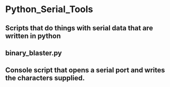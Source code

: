 # Python_Serial_Tools
Scripts that do things with serial data that are written in python
---

## binary_blaster.py
Console script that opens a serial port and writes the characters supplied.
---
